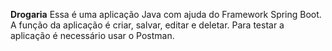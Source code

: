 **Drogaria**
 Essa é uma aplicação Java com ajuda do Framework Spring Boot. A função da aplicação é criar, salvar, editar e deletar. Para testar a aplicação é necessário usar o Postman.
